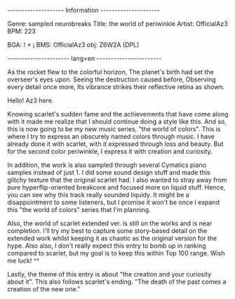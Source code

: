 -------------------- Information ---------------------

Genre: sampled neurobreaks
Title: the world of periwinkle
Artist: OfficialAz3
BPM: 223

BGA: ! × ¡
BMS: OfficialAz3
obj: Z6W2A (DPL)

---------------------- lang=en -----------------------

As the rocket flew to the colorful horizon,
The planet's birth had set the overseer's eyes upon.
Seeing the destruction caused before,
Observing every detail once more,
Its vibrance strikes their reflective retina as shown.

Hello! Az3 here.

Knowing scarlet's sudden fame and the achievements that have come along with it made me realize that I should continue doing a style like this.
And so, this is now going to be my new music series, "the world of colors".
This is where I try to express an obscurely named colors through music.
I have already done it with scarlet, with it expressed through loss and beauty.
But for the second color periwinkle, I express it with creation and curiosity.

In addition, the work is also sampled through several Cymatics piano samples instead of just 1.
I did some sound design stuff and made this glitchy texture that the original scarlet had.
I also wanted to stray away from pure hyperflip-oriented breakcore and focused more on liquid stuff.
Hence, you can see why this track really sounded liquidy.
It might be a disappointment to some listeners, but I promise it won't be once I expand this "the world of colors" series that I'm planning.

Also, the world of scarlet extended ver. is still on the works and is near completion.
I'll try my best to capture some story-based detail on the extended work whilst keeping it as chaotic as the original version for the hype.
Also also, I don't really expect this entry to bomb up in ranking compared to scarlet, but my goal is to keep this within Top 100 range.
Wish me luck! ^^

Lastly, the theme of this entry is about "the creation and your curiosity about it".
This also follows scarlet's ending. "The death of the past comes a creation of the new one."
